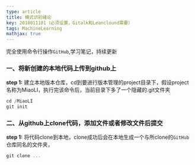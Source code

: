 ```yaml
---
type: article
title: 模式识别绪论
key: 2018011101（必须设置，Gitalk和Leanclound需要）
tags: MachineLearning
mathjax: true
---
```



完全使用命令行操作`GitHub`,学习笔记，持续更新

### [](#header-2)一、将新创建的本地代码上传到github上

**step 1:** 建立本地版本仓库，cd到要进行版本管理的project目录下，假设project名称为MiaoLI，执行完该命令后，当前目录下多了一个隐藏的.git文件夹

```js
cd /MiaoLI
git init
```

### [](#header-2)二、从github上clone代码，添加文件或者修改文件后提交

**step 1:** 将代码clone到本地，clone成功后会在本地生成一个与所clone的`GitHub`仓库同名的文件夹，

```js
git clone ...
``` 
